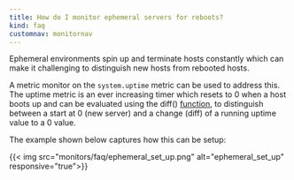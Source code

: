 ```yaml
---
title: How do I monitor ephemeral servers for reboots?
kind: faq
customnav: monitornav
---
```


Ephemeral environments spin up and terminate hosts constantly which can make it challenging to distinguish new hosts from rebooted hosts.

A metric monitor on the `system.uptime` metric can be used to address this. The uptime metric is an ever increasing timer which resets to 0 when a host boots up and can be evaluated using the diff() [function](/graphing/miscellaneous/functions), to distinguish between a start at 0 (new server) and a change (diff) of a running uptime value to a 0 value.

The example shown below captures how this can be setup:

{{< img src="monitors/faq/ephemeral_set_up.png" alt="ephemeral_set_up" responsive="true">}}
